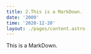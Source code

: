 ```yaml
---
title: 2.This is a MarkDown.
date: '2009'
time: '2020-12-20'
layout: ./pages/content.astro
---
```



This is a MarkDown.